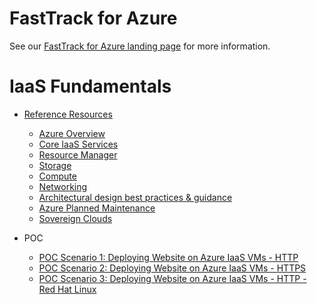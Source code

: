 # FastTrack for Azure

See our [FastTrack for Azure landing page](https://github.com/Azure/FastTrackForAzure) for more information.


# IaaS Fundamentals 

* [Reference Resources](articles/iaas-fundamentals-reference-resources.md)
    * [Azure Overview](articles/iaas-fundamentals-reference-resources.md#azure-overview)
    * [Core IaaS Services](articles/iaas-fundamentals-reference-resources.md#core-iaas-services)
    * [Resource Manager](articles/iaas-fundamentals-reference-resources.md#resource-manager)
    * [Storage](articles/iaas-fundamentals-reference-resources.md#storage)
    * [Compute](articles/iaas-fundamentals-reference-resources.md#compute)
    * [Networking](articles/iaas-fundamentals-reference-resources.md#networking)
    * [Architectural design best practices & guidance](articles/iaas-fundamentals-reference-resources.md#architectural-design-best-practices--guidance)
    * [Azure Planned Maintenance](articles/iaas-fundamentals-reference-resources.md#azure-planned-maintenance)
    * [Sovereign Clouds](articles/iaas-fundamentals-reference-resources.md#sovereign-clouds)
    
* POC
    * [POC Scenario 1: Deploying Website on Azure IaaS VMs - HTTP](articles/website-on-iaas-http.md)
    * [POC Scenario 2: Deploying Website on Azure IaaS VMs - HTTPS](articles/website-on-iaas-https.md)
    * [POC Scenario 3: Deploying Website on Azure IaaS VMs - HTTP - Red Hat Linux](articles/website-on-iaas-http-rhel.md)

